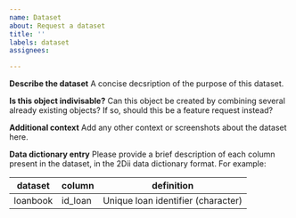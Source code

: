 ```yaml
---
name: Dataset  
about: Request a dataset
title: ''
labels: dataset
assignees: 

---
```


**Describe the dataset**
A concise decsription of the purpose of this dataset.

**Is this object indivisable?**
Can this object be created by combining several already existing objects? If so, should this be a feature request instead?

**Additional context**
Add any other context or screenshots about the dataset here.

**Data dictionary entry**
Please provide a brief description of each column present in the dataset, in the 2Dii data dictionary format. 
For example:

| dataset  | column | definition|
| ------------- | ------------- |------------- |
| loanbook  | id_loan  | Unique loan identifier (character) |
